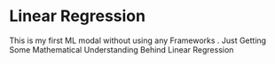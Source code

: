 # Linear Regression
This is my first ML modal  without using any Frameworks . Just Getting Some Mathematical Understanding Behind Linear Regression 
